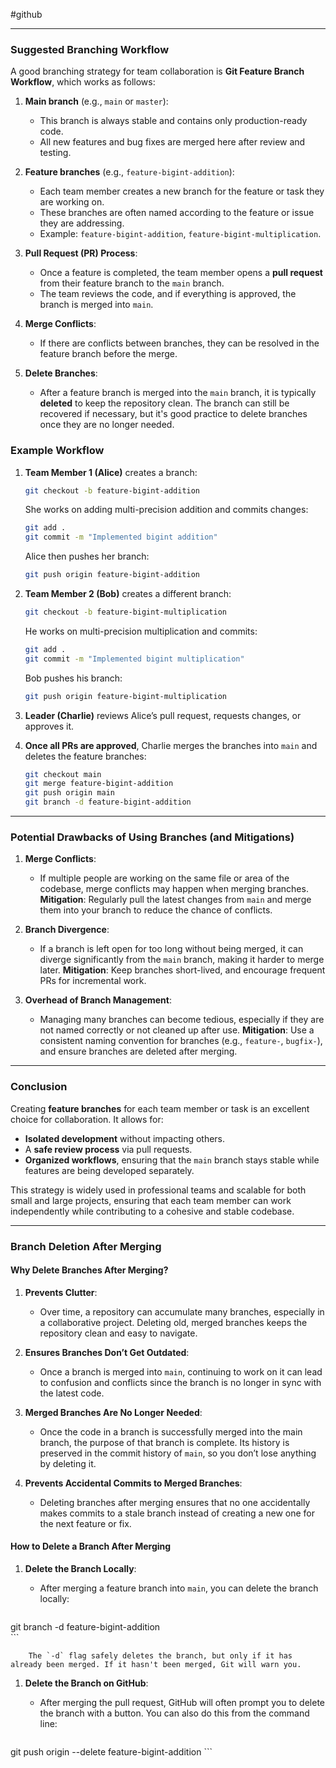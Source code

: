 #github

---
### Suggested Branching Workflow

A good branching strategy for team collaboration is **Git Feature Branch Workflow**, which works as follows:

1. **Main branch** (e.g., `main` or `master`):
   - This branch is always stable and contains only production-ready code.
   - All new features and bug fixes are merged here after review and testing.

2. **Feature branches** (e.g., `feature-bigint-addition`):
   - Each team member creates a new branch for the feature or task they are working on.
   - These branches are often named according to the feature or issue they are addressing.
   - Example: `feature-bigint-addition`, `feature-bigint-multiplication`.

3. **Pull Request (PR) Process**:
   - Once a feature is completed, the team member opens a **pull request** from their feature branch to the `main` branch.
   - The team reviews the code, and if everything is approved, the branch is merged into `main`.

4. **Merge Conflicts**:
   - If there are conflicts between branches, they can be resolved in the feature branch before the merge.

5. **Delete Branches**:
   - After a feature branch is merged into the `main` branch, it is typically **deleted** to keep the repository clean. The branch can still be recovered if necessary, but it's good practice to delete branches once they are no longer needed.

### Example Workflow

1. **Team Member 1 (Alice)** creates a branch:
   ```bash
   git checkout -b feature-bigint-addition
   ```
   She works on adding multi-precision addition and commits changes:
   ```bash
   git add .
   git commit -m "Implemented bigint addition"
   ```
   Alice then pushes her branch:
   ```bash
   git push origin feature-bigint-addition
   ```

2. **Team Member 2 (Bob)** creates a different branch:
   ```bash
   git checkout -b feature-bigint-multiplication
   ```
   He works on multi-precision multiplication and commits:
   ```bash
   git add .
   git commit -m "Implemented bigint multiplication"
   ```
   Bob pushes his branch:
   ```bash
   git push origin feature-bigint-multiplication
   ```

3. **Leader (Charlie)** reviews Alice’s pull request, requests changes, or approves it.

4. **Once all PRs are approved**, Charlie merges the branches into `main` and deletes the feature branches:
   ```bash
   git checkout main
   git merge feature-bigint-addition
   git push origin main
   git branch -d feature-bigint-addition
   ```

---

### Potential Drawbacks of Using Branches (and Mitigations)

1. **Merge Conflicts**:
   - If multiple people are working on the same file or area of the codebase, merge conflicts may happen when merging branches. **Mitigation**: Regularly pull the latest changes from `main` and merge them into your branch to reduce the chance of conflicts.

2. **Branch Divergence**:
   - If a branch is left open for too long without being merged, it can diverge significantly from the `main` branch, making it harder to merge later. **Mitigation**: Keep branches short-lived, and encourage frequent PRs for incremental work.

3. **Overhead of Branch Management**:
   - Managing many branches can become tedious, especially if they are not named correctly or not cleaned up after use. **Mitigation**: Use a consistent naming convention for branches (e.g., `feature-`, `bugfix-`), and ensure branches are deleted after merging.

---

### Conclusion

Creating **feature branches** for each team member or task is an excellent choice for collaboration. It allows for:
- **Isolated development** without impacting others.
- A **safe review process** via pull requests.
- **Organized workflows**, ensuring that the `main` branch stays stable while features are being developed separately.

This strategy is widely used in professional teams and scalable for both small and large projects, ensuring that each team member can work independently while contributing to a cohesive and stable codebase.

---

### **Branch Deletion After Merging**

#### **Why Delete Branches After Merging?**

1. **Prevents Clutter**:
    
    - Over time, a repository can accumulate many branches, especially in a collaborative project. Deleting old, merged branches keeps the repository clean and easy to navigate.
2. **Ensures Branches Don’t Get Outdated**:
    
    - Once a branch is merged into `main`, continuing to work on it can lead to confusion and conflicts since the branch is no longer in sync with the latest code.
3. **Merged Branches Are No Longer Needed**:
    
    - Once the code in a branch is successfully merged into the main branch, the purpose of that branch is complete. Its history is preserved in the commit history of `main`, so you don’t lose anything by deleting it.
4. **Prevents Accidental Commits to Merged Branches**:
    
    - Deleting branches after merging ensures that no one accidentally makes commits to a stale branch instead of creating a new one for the next feature or fix.

#### **How to Delete a Branch After Merging**

1. **Delete the Branch Locally**:
    
    - After merging a feature branch into `main`, you can delete the branch locally:
      ```bash
git branch -d feature-bigint-addition        
		```
        
        The `-d` flag safely deletes the branch, but only if it has already been merged. If it hasn't been merged, Git will warn you.
        
1. **Delete the Branch on GitHub**:
    
    - After merging the pull request, GitHub will often prompt you to delete the branch with a button. You can also do this from the command line:
	```bash
git push origin --delete feature-bigint-addition
        ```

